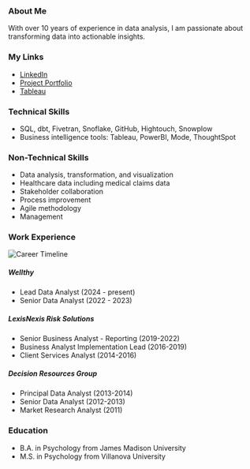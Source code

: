 ### About Me
With over 10 years of experience in data analysis, I am passionate about transforming data into actionable insights.

### My Links
* [LinkedIn](https://www.linkedin.com/in/katieeaton/)
* [Project Portfolio](https://mavenanalytics.io/profile/Katie-Shaffer/194618641)
* [Tableau](https://public.tableau.com/app/profile/katie.shaffer/vizzes)

### Technical Skills
* SQL, dbt, Fivetran, Snoflake, GitHub, Hightouch, Snowplow
* Business intelligence tools: Tableau, PowerBI, Mode, ThoughtSpot

### Non-Technical Skills
* Data analysis, transformation, and visualization
* Healthcare data including medical claims data
* Stakeholder collaboration
* Process improvement
* Agile methodology
* Management

### Work Experience
![Career Timeline](https://github.com/katieshaffer/katieshaffer.github.io/assets/104028216/63cad04d-f2cd-46c4-97f7-4cb424776dde)

##### *Wellthy*

* Lead Data Analyst (2024 - present)
* Senior Data Analyst (2022 - 2023)

##### *LexisNexis Risk Solutions*
* Senior Business Analyst - Reporting (2019-2022)
* Business Analyst Implementation Lead (2016-2019)
* Client Services Analyst (2014-2016)

##### *Decision Resources Group*
* Principal Data Analyst (2013-2014)
* Senior Data Analyst (2012-2013)
* Market Research Analyst (2011)

### Education
* B.A. in Psychology from James Madison University
* M.S. in Psychology from Villanova University
